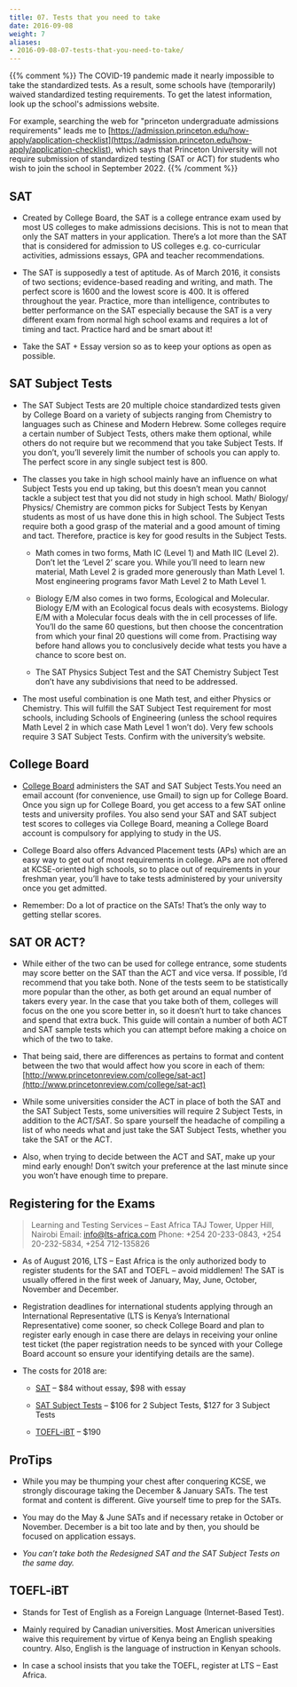 ```yaml
---
title: 07. Tests that you need to take
date: 2016-09-08
weight: 7
aliases:
- 2016-09-08-07-tests-that-you-need-to-take/
---
```


{{% comment %}}
The COVID-19 pandemic made it nearly impossible to take the standardized
tests. As a result, some schools have (temporarily) waived standardized
testing requirements. To get the latest information, look up the
school's admissions website.

For example, searching the web for "princeton undergraduate admissions
requirements" leads me to
[https://admission.princeton.edu/how-apply/application-checklist](https://admission.princeton.edu/how-apply/application-checklist),
which says that Princeton University will not require submission of
standardized testing (SAT or ACT) for students who wish to join the
school in September 2022.
{{% /comment %}}

## SAT

* Created by College Board, the SAT is a college entrance exam used by most US colleges to make admissions decisions. This is not to mean that only the SAT matters in your application. There’s a lot more than the SAT that is considered for admission to US colleges e.g. co-curricular activities, admissions essays, GPA and teacher recommendations.

* The SAT is supposedly a test of aptitude. As of March 2016, it consists of two sections; evidence-based reading and writing, and math. The perfect score is 1600 and the lowest score is 400. It is offered throughout the year. Practice, more than intelligence, contributes to better performance on the SAT especially because the SAT is a very different exam from normal high school exams and requires a lot of timing and tact. Practice hard and be smart about it!

* Take the SAT + Essay version so as to keep your options as open as possible.

## SAT Subject Tests

* The SAT Subject Tests are 20 multiple choice standardized tests given by College Board on a variety of subjects ranging from Chemistry to languages such as Chinese and Modern Hebrew. Some colleges require a certain number of Subject Tests, others make them optional, while others do not require but we recommend that you take Subject Tests. If you don’t, you’ll severely limit the number of schools you can apply to. The perfect score in any single subject test is 800.

* The classes you take in high school mainly have an influence on what Subject Tests you end up taking, but this doesn’t mean you cannot tackle a subject test that you did not study in high school. Math/ Biology/ Physics/ Chemistry are common picks for Subject Tests by Kenyan students as most of us have done this in high school. The Subject Tests require both a good grasp of the material and a good amount of timing and tact. Therefore, practice is key for good results in the Subject Tests.

  * Math comes in two forms, Math IC (Level 1) and Math lIC (Level 2). Don’t let the ‘Level 2’ scare you. While you’ll need to learn new material, Math Level 2 is graded more generously than Math Level 1. Most engineering programs favor Math Level 2 to Math Level 1.

  * Biology E/M also comes in two forms, Ecological and Molecular. Biology E/M with an Ecological focus deals with ecosystems. Biology E/M with a Molecular focus deals with the in cell processes of life. You’ll do the same 60 questions, but then choose the concentration from which your final 20 questions will come from. Practising way before hand allows you to conclusively decide what tests you have a chance to score best on.

  * The SAT Physics Subject Test and the SAT Chemistry Subject Test don’t have any subdivisions that need to be addressed.

* The most useful combination is one Math test, and either Physics or Chemistry. This will fulfill the SAT Subject Test requirement for most schools, including Schools of Engineering (unless the school requires Math Level 2 in which case Math Level 1 won’t do). Very few schools require 3 SAT Subject Tests. Confirm with the university’s website.

## College Board

* [College Board](https://www.collegeboard.org/) administers the SAT and SAT Subject Tests.You need an email account (for convenience, use Gmail) to sign up for College Board. Once you sign up for College Board, you get access to a few SAT online tests and university profiles. You also send your SAT and SAT subject test scores to colleges via College Board, meaning a College Board account is compulsory for applying to study in the US.

* College Board also offers Advanced Placement tests (APs) which are an easy way to get out of most requirements in college. APs are not offered at KCSE-oriented high schools, so to place out of requirements in your freshman year, you’ll have to take tests administered by your university once you get admitted.

* Remember: Do a lot of practice on the SATs! That’s the only way to getting stellar scores.

## SAT OR ACT?

* While either of the two can be used for college entrance, some students may score better on the SAT than the ACT and vice versa. If possible, I’d recommend that you take both. None of the tests seem to be statistically more popular than the other, as both get around an equal number of takers every year. In the case that you take both of them, colleges will focus on the one you score better in, so it doesn’t hurt to take chances and spend that extra buck. This guide will contain a number of both ACT and SAT sample tests which you can attempt before making a choice on which of the two to take.

* That being said, there are differences as pertains to format and content between the two that would affect how you score in each of them: [http://www.princetonreview.com/college/sat-act](http://www.princetonreview.com/college/sat-act)

* While some universities consider the ACT in place of both the SAT and the SAT Subject Tests, some universities will require 2 Subject Tests, in addition to the ACT/SAT. So spare yourself the headache of compiling a list of who needs what and just take the SAT Subject Tests, whether you take the SAT or the ACT.

* Also, when trying to decide between the ACT and SAT, make up your mind early enough! Don’t switch your preference at the last minute since you won’t have enough time to prepare.

## Registering for the Exams

> Learning and Testing Services – East Africa
TAJ Tower, Upper Hill, Nairobi
Email: info@lts-africa.com
Phone: +254 20-233-0843, +254 20-232-5834, +254 712-135826

* As of August 2016, LTS – East Africa is the only authorized body to register students for the SAT and TOEFL – avoid middlemen! The SAT is usually offered in the first week of January, May, June, October, November and December.

* Registration deadlines for international students applying through an International Representative (LTS is Kenya’s International Representative) come sooner, so check College Board and plan to register early enough in case there are delays in receiving your online test ticket (the paper registration needs to be synced with your College Board account so ensure your identifying details are the same).

* The costs for 2018 are:

  * [SAT](https://collegereadiness.collegeboard.org/sat/register/international/fees) – $84 without essay, $98 with essay

  * [SAT Subject Tests](https://collegereadiness.collegeboard.org/sat-subject-tests/register/international-registration/fees) – $106 for 2 Subject Tests, $127 for 3 Subject Tests

  * [TOEFL-iBT](https://www.ets.org/bin/getprogram.cgi?urlSource=toefl&newRegURL=&test=TOEFL&greClosed=new&greClosedCountry=China&browserType=&toeflType=&redirect=&t_country1=group_Kenya) – $190

## ProTips

* While you may be thumping your chest after conquering KCSE, we strongly discourage taking the December & January SATs. The test format and content is different. Give yourself time to prep for the SATs.

* You may do the May & June SATs and if necessary retake in October or November. December is a bit too late and by then, you should be focused on application essays.

* *You can’t take both the Redesigned SAT and the SAT Subject Tests on the same day.*

## TOEFL-iBT

* Stands for Test of English as a Foreign Language (Internet-Based Test).

* Mainly required by Canadian universities. Most American universities waive this requirement by virtue of Kenya being an English speaking country. Also, English is the language of instruction in Kenyan schools.

* In case a school insists that you take the TOEFL, register at LTS – East Africa.
